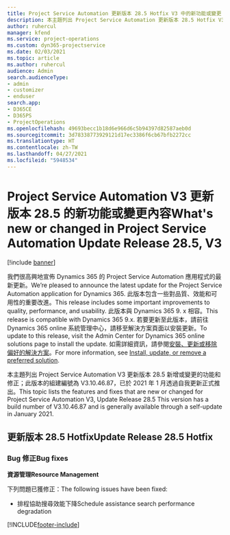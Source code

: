 ```yaml
---
title: Project Service Automation 更新版本 28.5 Hotfix V3 中的新功能或變更
description: 本主題列出 Project Service Automation 更新版本 28.5 Hotfix V3 提供的功能和修正。
author: ruhercul
manager: kfend
ms.service: project-operations
ms.custom: dyn365-projectservice
ms.date: 02/03/2021
ms.topic: article
ms.author: ruhercul
audience: Admin
search.audienceType:
- admin
- customizer
- enduser
search.app:
- D365CE
- D365PS
- ProjectOperations
ms.openlocfilehash: 49693becc1b18d6e966d6c5b94397d82587aeb0d
ms.sourcegitcommit: 3d78338773929121d17ec3386f6cb67bfb2272cc
ms.translationtype: HT
ms.contentlocale: zh-TW
ms.lasthandoff: 04/27/2021
ms.locfileid: "5948534"
---
```

# <a name="whats-new-or-changed-in-project-service-automation-update-release-285-v3"></a><span data-ttu-id="ce97c-103">Project Service Automation V3 更新版本 28.5 的新功能或變更內容</span><span class="sxs-lookup"><span data-stu-id="ce97c-103">What's new or changed in Project Service Automation Update Release 28.5, V3</span></span>

[!include [banner](../includes/psa-now-project-operations.md)]

<span data-ttu-id="ce97c-104">我們很高興地宣佈 Dynamics 365 的 Project Service Automation 應用程式的最新更新。</span><span class="sxs-lookup"><span data-stu-id="ce97c-104">We’re pleased to announce the latest update for the Project Service Automation application for Dynamics 365.</span></span> <span data-ttu-id="ce97c-105">此版本包含一些對品質、效能和可用性的重要改進。</span><span class="sxs-lookup"><span data-stu-id="ce97c-105">This release includes some important improvements to quality, performance, and usability.</span></span> <span data-ttu-id="ce97c-106">此版本與 Dynamics 365 9. x 相容。</span><span class="sxs-lookup"><span data-stu-id="ce97c-106">This release is compatible with Dynamics 365 9.x.</span></span> <span data-ttu-id="ce97c-107">若要更新至此版本，請前往 Dynamics 365 online 系統管理中心，請移至解決方案頁面以安裝更新。</span><span class="sxs-lookup"><span data-stu-id="ce97c-107">To update to this release, visit the Admin Center for Dynamics 365 online solutions page to install the update.</span></span> <span data-ttu-id="ce97c-108">如需詳細資訊，請參閱[安裝、更新或移除偏好的解決方案](/power-platform/admin/install-remove-preferred-solution)。</span><span class="sxs-lookup"><span data-stu-id="ce97c-108">For more information, see [Install, update, or remove a preferred solution](/power-platform/admin/install-remove-preferred-solution).</span></span>

<span data-ttu-id="ce97c-109">本主題列出 Project Service Automation V3 更新版本 28.5 新增或變更的功能和修正；此版本的組建編號為 V3.10.46.87，已於 2021 年 1 月透過自我更新正式推出。</span><span class="sxs-lookup"><span data-stu-id="ce97c-109">This topic lists the features and fixes that are new or changed for Project Service Automation V3, Update Release 28.5 This version has a build number of V3.10.46.87 and is generally available through a self-update in January 2021.</span></span>

## <a name="update-release-285-hotfix"></a><span data-ttu-id="ce97c-110">更新版本 28.5 Hotfix</span><span class="sxs-lookup"><span data-stu-id="ce97c-110">Update Release 28.5 Hotfix</span></span>

### <a name="bug-fixes"></a><span data-ttu-id="ce97c-111">Bug 修正</span><span class="sxs-lookup"><span data-stu-id="ce97c-111">Bug fixes</span></span>

<span data-ttu-id="ce97c-112">**資源管理**</span><span class="sxs-lookup"><span data-stu-id="ce97c-112">**Resource Management**</span></span>

<span data-ttu-id="ce97c-113">下列問題已獲修正：</span><span class="sxs-lookup"><span data-stu-id="ce97c-113">The following issues have been fixed:</span></span>

- <span data-ttu-id="ce97c-114">排程協助搜尋效能下降</span><span class="sxs-lookup"><span data-stu-id="ce97c-114">Schedule assistance search performance degradation</span></span>



[!INCLUDE[footer-include](../includes/footer-banner.md)]